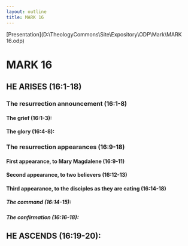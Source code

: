 ```yaml
---
layout: outline
title: MARK 16
---
```

[Presentation](D:\TheologyCommons\Site\Expository\ODP\Mark\MARK 16.odp)
# MARK 16
## HE ARISES (16:1-18) 
###  The resurrection announcement (16:1-8) 
####  The grief (16:1-3): 
####  The glory (16:4-8): 
###  The resurrection appearances (16:9-18) 
####  First appearance, to Mary Magdalene (16:9-11) 
####  Second appearance, to two believers (16:12-13) 
####  Third appearance, to the disciples as they are eating (16:14-18) 
#####  The command (16:14-15): 
#####  The confirmation (16:16-18): 
## HE ASCENDS (16:19-20): 
